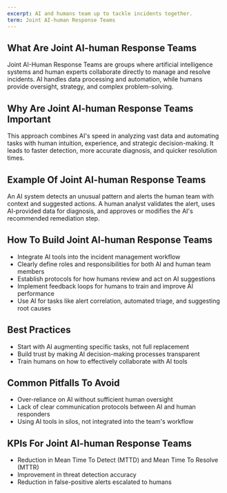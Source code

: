 ```yaml
---
excerpt: AI and humans team up to tackle incidents together.
term: Joint AI-human Response Teams
---
```

## What Are Joint AI-human Response Teams

Joint AI-Human Response Teams are groups where artificial intelligence systems and human experts collaborate directly to manage and resolve incidents. AI handles data processing and automation, while humans provide oversight, strategy, and complex problem-solving.

## Why Are Joint AI-human Response Teams Important

This approach combines AI's speed in analyzing vast data and automating tasks with human intuition, experience, and strategic decision-making. It leads to faster detection, more accurate diagnosis, and quicker resolution times.

## Example Of Joint AI-human Response Teams

An AI system detects an unusual pattern and alerts the human team with context and suggested actions. A human analyst validates the alert, uses AI-provided data for diagnosis, and approves or modifies the AI's recommended remediation step.

## How To Build Joint AI-human Response Teams

- Integrate AI tools into the incident management workflow
- Clearly define roles and responsibilities for both AI and human team members
- Establish protocols for how humans review and act on AI suggestions
- Implement feedback loops for humans to train and improve AI performance
- Use AI for tasks like alert correlation, automated triage, and suggesting root causes

## Best Practices

- Start with AI augmenting specific tasks, not full replacement
- Build trust by making AI decision-making processes transparent
- Train humans on how to effectively collaborate with AI tools

## Common Pitfalls To Avoid

- Over-reliance on AI without sufficient human oversight
- Lack of clear communication protocols between AI and human responders
- Using AI tools in silos, not integrated into the team's workflow

## KPIs For Joint AI-human Response Teams

- Reduction in Mean Time To Detect (MTTD) and Mean Time To Resolve (MTTR)
- Improvement in threat detection accuracy
- Reduction in false-positive alerts escalated to humans